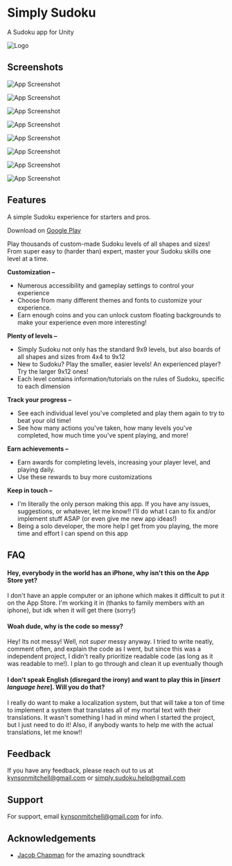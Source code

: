 
# Simply Sudoku

A Sudoku app for Unity


![Logo](https://play-lh.googleusercontent.com/inab0jrz7yXeTr60oZ30SAtaY1-8cpfSQ9BLQQHkmlr_30Vt9wz_9DeH5ckPlcV27CI=s96)


## Screenshots

![App Screenshot](https://play-lh.googleusercontent.com/-ySg2OSS8R1wyTSXJZ39V_64TpRpdUSI6XpIN9_RnZu0qRA6kEMno7fArqmh0MkuooQ=w5120-h2880)

![App Screenshot](https://play-lh.googleusercontent.com/_j5yuZZWB6j0eZbsXJuULd-xJnJ4-p2sK2zaghQaiTqF7oOaa1U3CQn9SFzMHyshU_Y=w5120-h2880)

![App Screenshot](https://play-lh.googleusercontent.com/Jvji759075xVBoWwZ-G8pXj0EgfZkXgO9DHNJhr4lH0OB5KuXP5InmtfjgV1jXTjFbI_=w5120-h2880)

![App Screenshot](https://play-lh.googleusercontent.com/K8l5PcuH67hV1EX09-zLbfJbKgwelMxCBLhHlVAE1hdqCPNdstUzgQGovZumezRHfw=w5120-h2880)

![App Screenshot](https://play-lh.googleusercontent.com/77QMggY3dXs4mLaYAsWnJTwnD3LFBgAUVN-YWGpIXtv0KG9iQkp0RVuLvVj51tnUmKGW=w5120-h2880)

![App Screenshot](https://play-lh.googleusercontent.com/7aXMn5rlEdpcFqP5GaKJxrqVgY4vQIy94gJyOp75uO4YRwFo-fNU8K4B01qzfQpcOWI7=w5120-h2880)

![App Screenshot](https://play-lh.googleusercontent.com/YoAMrf6HrqCUMlOsCY0OAxqkvMJhlMHOg0uS13F1Ukp-eb-R06MkeOZrKXkSV3l00eXp=w5120-h2880)

![App Screenshot](https://play-lh.googleusercontent.com/crYS6V-A7R2URrEgi02t_F3Im5KIyVHYHgCfyIcXTvA7TZ3XbnSBlmYHRihwFk3cRQ=w5120-h2880)
## Features

A simple Sudoku experience for starters and pros.

Download on [Google Play](https://play.google.com/store/apps/details?id=com.kynsonmitchell.SimplySudoku)

Play thousands of custom-made Sudoku levels of all shapes and sizes! From super easy to (harder than) expert, master your Sudoku skills one level at a time.

**Customization –**
- Numerous accessibility and gameplay settings to control your experience
- Choose from many different themes and fonts to customize your experience.
- Earn enough coins and you can unlock custom floating backgrounds to make your experience even more interesting!

**Plenty of levels –**
- Simply Sudoku not only has the standard 9x9 levels, but also boards of all shapes and sizes from 4x4 to 9x12
- New to Sudoku? Play the smaller, easier levels! An experienced player? Try the larger 9x12 ones!
- Each level contains information/tutorials on the rules of Sudoku, specific to each dimension

**Track your progress –**
- See each individual level you've completed and play them again to try to beat your old time!
- See how many actions you've taken, how many levels you've completed, how much time you've spent playing, and more!

**Earn achievements –**
- Earn awards for completing levels, increasing your player level, and playing daily.
- Use these rewards to buy more customizations

**Keep in touch –**
- I'm literally the only person making this app. If you have any issues, suggestions, or whatever, let me know!! I'll do what I can to fix and/or implement stuff ASAP (or even give me new app ideas!)
- Being a solo developer, the more help I get from you playing, the more time and effort I can spend on this app

## FAQ

#### Hey, everybody in the world has an iPhone, why isn't this on the App Store yet?

I don't have an apple computer or an iphone which makes it difficult to put it on the App Store. I'm working it in (thanks to family members with an iphone), but idk when it will get there (sorry!)

#### Woah dude, why is the code so messy?

Hey! Its not messy! Well, not _super_ messy anyway. I tried to write neatly, comment often, and explain the code as I went, but since this was a independent project, I didn't really prioritize readable code (as long as it was readable to me!). I plan to go through and clean it up eventually though

#### I don't speak English (disregard the irony) and want to play this in [_insert language here_]. Will you do that?

I really do want to make a localization system, but that will take a ton of time to implement a system that translates all of my mortal text with their translations. It wasn't something I had in mind when I started the project, but I just need to do it! Also, if anybody wants to help me with the actual translations, let me know!!
## Feedback

If you have any feedback, please reach out to us at kynsonmitchell@gmail.com or simply.sudoku.help@gmail.com


## Support

For support, email kynsonmitchell@gmail.com for info.


## Acknowledgements

 - [Jacob Chapman](https://www.facebook.com/jacob.chapman.58910) for the amazing soundtrack

